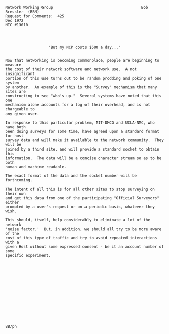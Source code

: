     Network Working Group                                       Bob Bressler  (BBN)
    Request for Comments:  425                                             Dec 1972
    NIC #13010




                       "But my NCP costs $500 a day..."


    Now that networking is becoming commonplace, people are beginning to measure
    the cost of their network software and network use.  A not insignificant
    portion of this use turns out to be random prodding and poking of one system
    by another.  An example of this is the "Survey" mechanism that many sites are
    constructing to see "who's up."  Several systems have noted that this one
    mechanism alone accounts for a log of their overhead, and is not chargeable to
    any given user.

    In response to this particular problem, MIT-DMCG and UCLA-NMC, who have both
    been doing surveys for some time, have agreed upon a standard format for host
    survey data and will make it available to the network community.  They will be
    joined by a third site, and will provide a standard socket to obtain this
    information.  The data will be a concise character stream so as to be both
    human and machine readable.

    The exact format of the data and the socket number will be forthcoming.

    The intent of all this is for all other sites to stop surveying on their own
    and get this data from one of the participating "Official Surveyors" either
    prompted by a user's request or on a periodic basis, whatever they wish.

    This should, itself, help considerably to eliminate a lot of the network
    'noise factor.'  But, in addition, we should all try to be more aware of the
    cost of this type of traffic and try to avoid repeated interactions with a
    given Host without some expressed consent - be it an account number of some
    specific experiment.















    BB/ph
